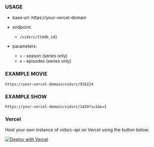 ### USAGE
- base url:
  https://your-vercel-domain

- endpoint:
  - `/vidsrc/{tmdb_id}`

- parameters:
  - `s` - season (series only)
  - `e` - episodes (series only)

### EXAMPLE MOVIE
```
https://your-vercel-domain/vidsrc/916224
```

### EXAMPLE SHOW
```
https://your-vercel-domain/vidsrc/1429?s=1&e=1
```

### Vercel
Host your own instance of vidsrc-api on Vercel using the button below.

[![Deploy with Vercel](https://vercel.com/button)](https://vercel.com/new/clone?repository-url=https%3A%2F%2Fgithub.com%2FAijazmakerb%2Fvidsrc-api)
